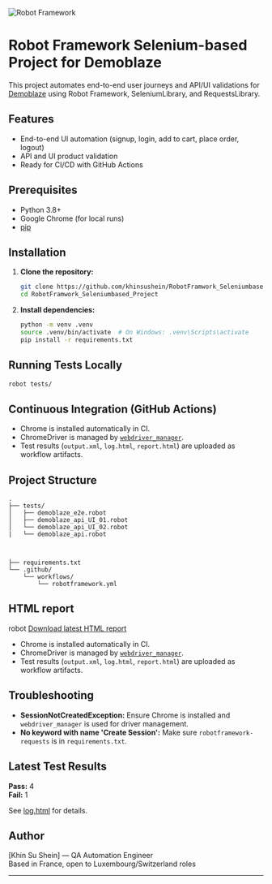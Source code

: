 ![Robot Framework](https://img.shields.io/badge/Robot%20Framework-7.3.2-brightgreen)

# Robot Framework Selenium-based Project for Demoblaze

This project automates end-to-end user journeys and API/UI validations for [Demoblaze](https://www.demoblaze.com/) using Robot Framework, SeleniumLibrary, and RequestsLibrary.

## Features

- End-to-end UI automation (signup, login, add to cart, place order, logout)
- API and UI product validation
- Ready for CI/CD with GitHub Actions

## Prerequisites

- Python 3.8+
- Google Chrome (for local runs)
- [pip](https://pip.pypa.io/en/stable/)

## Installation

1. **Clone the repository:**
   ```sh
   git clone https://github.com/khinsushein/RobotFramwork_Seleniumbased_Project.git
   cd RobotFramwork_Seleniumbased_Project
   ```

2. **Install dependencies:**
   ```sh
   python -m venv .venv
   source .venv/bin/activate  # On Windows: .venv\Scripts\activate
   pip install -r requirements.txt
   ```

## Running Tests Locally

```sh
robot tests/
```

## Continuous Integration (GitHub Actions)

- Chrome is installed automatically in CI.
- ChromeDriver is managed by [`webdriver_manager`](https://github.com/SergeyPirogov/webdriver_manager).
- Test results (`output.xml`, `log.html`, `report.html`) are uploaded as workflow artifacts.

## Project Structure

```
.
├── tests/
│   ├── demoblaze_e2e.robot
│   ├── demoblaze_api_UI_01.robot
│   └── demoblaze_api_UI_02.robot
|   └── demoblaze_api.robot
    


├── requirements.txt
└── .github/
    └── workflows/
        └── robotframework.yml
```

## HTML report
robot  [Download latest HTML report](https://github.com/khinsushein/RobotFramwork_Seleniumbased_Project/actions)
-  Chrome is installed automatically in CI.
- ChromeDriver is managed by [`webdriver_manager`](https://github.com/SergeyPirogov/webdriver_manager).
- Test results (`output.xml`, `log.html`, `report.html`) are uploaded as workflow artifacts.


## Troubleshooting

- **SessionNotCreatedException:** Ensure Chrome is installed and `webdriver_manager` is used for driver management.
- **No keyword with name 'Create Session':** Make sure `robotframework-requests` is in `requirements.txt`.

## Latest Test Results

**Pass:** 4  
**Fail:** 1  

See [log.html](https://github.com/khinsushein/RobotFramwork_Seleniumbased_Project/actions) for details.

## Author
[Khin Su Shein] — QA Automation Engineer  
Based in France, open to Luxembourg/Switzerland roles





---

